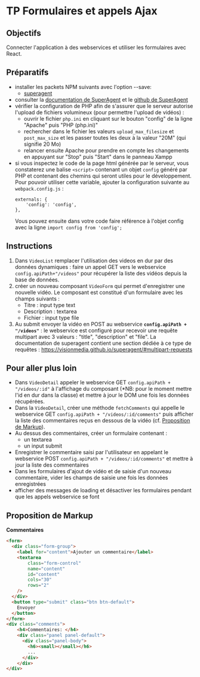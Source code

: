 # TP Formulaires et appels Ajax

## Objectifs
Connecter l'application à des webservices et utiliser les formulaires avec React.

## Préparatifs
- installer les packets NPM suivants avec l'option --save:
    + [superagent](https://www.npmjs.com/package/superagent)
- consulter la [documentation de SuperAgent](http://visionmedia.github.com/superagent/) et le [github de SuperAgent](https://github.com/visionmedia/superagent)
- vérifier la configuration de PHP afin de s'assurer que le serveur autorise l'upload de fichiers volumineux (pour permettre l'upload de vidéos) :
	+ ouvrir le fichier `php.ini` en cliquant sur le bouton "config" de la ligne "Apache" puis "PHP (php.ini)"
	+ rechercher dans le fichier les valeurs `upload_max_filesize` et `post_max_size` et les passer toutes les deux à la valeur "20M" (qui signifie 20 Mo)
	+ relancer ensuite Apache pour prendre en compte les changements en appuyant sur "Stop" puis "Start" dans le panneau Xampp
- si vous inspectez le code de la page html générée par le serveur, vous constaterez une balise `<script>` contenant un objet `config` généré par PHP et contenant des chemins qui seront utiles pour le développement. Pour pouvoir utiliser cette variable, ajouter la configuration suivante au `webpack.config.js` :
	```
	externals: {
		'config': 'config',
	},
	```
	Vous pouvez ensuite dans votre code faire référence à l'objet config avec la ligne `import config from 'config';`


## Instructions
1. Dans `VideoList` remplacer l'utilisation des videos en dur par des données dynamiques : faire un appel GET vers le webservice `config.apiPath+"/videos"` pour récupérer la liste des vidéos depuis la base de données.
2. créer un nouveau composant `VideoForm` qui permet d'enregistrer une nouvelle vidéo. Le composant est constitué d'un formulaire avec les champs suivants :
	+ Titre : input type text
	+ Description : textarea
	+ Fichier : input type file
3. Au submit envoyer la vidéo en POST au webservice **`config.apiPath + "/videos"`** : le webservice est configuré pour recevoir une requête multipart avec 3 valeurs : "title", "description" et "file". La documentation de superagent contient une section dédiée à ce type de requêtes : https://visionmedia.github.io/superagent/#multipart-requests

## Pour aller plus loin
- Dans `VideoDetail` appeler le webservice GET `config.apiPath + "/videos/:id"` à l'affichage du composant (*NB: pour le moment mettre l'id en dur dans la classe) et mettre à jour le DOM une fois les données récupérées.
- Dans la `VideoDetail`, créer une méthode `fetchComments` qui appelle le webservice GET `config.apiPath + "/videos/:id/comments"` puis afficher la liste des commentaires reçus en dessous de la vidéo (cf. [Proposition de Markup](#proposition-de-markup)).
- Au dessus des commentaires, créer un formulaire contenant :
    + un textarea
    + un input submit
- Enregistrer le commentaire saisi par l'utilisateur en appelant le webservice POST `config.apiPath + "/videos/:id/comments"`  et mettre à jour la liste des commentaires
- Dans les formulaires d'ajout de vidéo et de saisie d'un nouveau commentaire, vider les champs de saisie une fois les données enregistrées
- afficher des messages de loading et désactiver les formulaires pendant que les appels webservice se font


## Proposition de Markup
**Commentaires**
```html
<form>
  <div class="form-group">
    <label for="content">Ajouter un commentaire</label>
    <textarea
        class="form-control"
        name="content"
        id="content"
        cols="30"
        rows="2"
    />
  </div>
  <button type="submit" class="btn btn-default">
    Envoyer
  </button>
</form>
<div class="comments">
    <h4>Commentaires: </h4>
    <div class="panel panel-default">
      <div class="panel-body">
        <h6><small></small></h6>
        ...
      </div>
    </div>
</div>
```